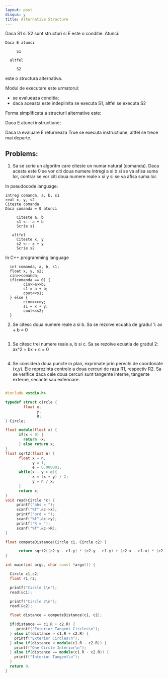 ```yaml
---
layout: post
disqus: y
title: Alternative Structure
---
```

Daca S1 si S2 sunt structuri si E este o conditie. Atunci:
```
Daca E atunci

     S1

  altfel

     S2
```

este o structura alternativa.

Modul de executare este urmatorul:

- se evalueaza conditia;
- daca aceasta este indeplinita se executa S1, altfel se executa S2

Forma simplificata a structurii alternative este:

Daca E atunci
     instructiune;

Daca la evaluare E returneaza True se executa instructiune, altfel se trece mai departe.

## Problems:

1) Sa se scrie un algoritm care citeste un numar natural (comanda). Daca acesta este 0 se vor citi doua numere intregi a si b
si se va afisa suma lor, contrar se vor citi doua numere reale x si y si se va afisa suma lor.

In pseudocode language:
```
intreg comanda, a, b, s1
real x, y, s2
Citeste comanda
Daca comanda = 0 atunci

     Citeste a, b
     s1 <-- a + b
     Scrie s1

   altfel
     Citeste x, y
     s2 <-- x + y
     Scrie s2
```

In C++ programming language

```
  int comanda, a, b, s1;
  float x, y, s2;
  cin>>comanda;
  if(comanda == 0) {
        cin>>a>>b;
        s1 = a + b;
        cout<<s1;
  } else {
        cin>>x>>y;
        s1 = x + y;
        cout<<s2;
  }
```
2) Se citesc doua numere reale a si b. Sa se rezolve ecuatia de gradul 1: ax + b = 0
```python
```


3) Se citesc trei numere reale a, b si c. Sa se rezolve ecuatia de gradul 2: ax^2 + bx + c = 0
```python
```


4) Se considera doua puncte in plan, exprimate prin perechi de coordonate (x,y). Ele reprezinta centrele a doua cercuri de raza R1, respectiv R2. Sa se verifice daca cele doua cercuri sunt tangente interne, tangente externe, secante sau exterioare.

```python
```

```c++
#include <stdio.h>

typedef struct circle {
        float x,
              y,
              R;
} Circle;

float module(float x) {
      if(x < 0) {
        return -x;
      } else return x;
}
float sqrt2(float n) {
      float x = n,
            y = 1,
            e = 0.000001;
      while(x - y > e){
            x = (x + y) / 2;
            y = n / x;
      }
      return x;
}
void read(Circle *c) {
     printf("abs = ");
     scanf("%f",&c->x);
     printf("ord = ");
     scanf("%f",&c->y);
     printf("R = ");
     scanf("%f",&c->R);
}

float computeDistance(Circle c1, Circle c2) {

      return sqrt2((c2.y - c1.y) * (c2.y - c1.y) + (c2.x - c1.x) * (c2.x - c1.x));
}

int main(int argc, char const *argv[]) {

  Circle c1,c2;
  float r1,r2;

  printf("Circle 1\n");
  read(&c1);

  printf("Circle 2\n");
  read(&c2);

  float distance = computeDistance(c1, c2);

  if(distance == c1.R + c2.R) {
     printf("Exterior Tangent Circles\n");
  } else if(distance > c1.R + c2.R) {
    printf("Exterior Circles\n");
  } else if(distance < module(c1.R - c2.R)) {
    printf("One Circle Interior\n");
  } else if(distance == module(c1.R - c2.R)) {
    printf("Interior Tangent\n");
  }
  return 0;
}

```
